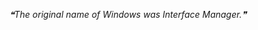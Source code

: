 
<!--STARTS_HERE_QUOTE_README-->
<i>❝The original name of Windows was Interface Manager.❞</i>
<!--ENDS_HERE_QUOTE_README-->

